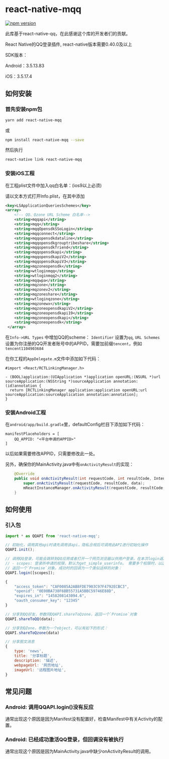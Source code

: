 # react-native-mqq

[![npm version](https://badge.fury.io/js/react-native-mqq.svg)](http://badge.fury.io/js/react-native-mqq)

此库基于react-native-qq，在此感谢这个库的开发者们的贡献。

React Native的QQ登录插件, react-native版本需要0.40.0及以上

SDK版本：

Android：3.5.13.83

iOS：3.5.17.4

## 如何安装

### 首先安装npm包

```bash
yarn add react-native-mqq
```

或

```bash
npm install react-native-mqq --save
```

然后执行

```bash
react-native link react-native-mqq
```

### 安装iOS工程

在工程plist文件中加入qq白名单：(ios9以上必须)

请以文本方式打开Info.plist，在其中添加

```xml
<key>LSApplicationQueriesSchemes</key>
<array>
    <!-- QQ、Qzone URL Scheme 白名单-->
    <string>mqqapi</string>
    <string>mqq</string>
    <string>mqqOpensdkSSoLogin</string>
    <string>mqqconnect</string>
    <string>mqqopensdkdataline</string>
    <string>mqqopensdkgrouptribeshare</string>
    <string>mqqopensdkfriend</string>
    <string>mqqopensdkapi</string>
    <string>mqqopensdkapiV2</string>
    <string>mqqopensdkapiV3</string>
    <string>mqzoneopensdk</string>
    <string>wtloginmqq</string>
    <string>wtloginmqq2</string>
    <string>mqqwpa</string>
    <string>mqzone</string>
    <string>mqzonev2</string>
    <string>mqzoneshare</string>
    <string>wtloginqzone</string>
    <string>mqzonewx</string>
    <string>mqzoneopensdkapiV2</string>
    <string>mqzoneopensdkapi19</string>
    <string>mqzoneopensdkapi</string>
    <string>mqzoneopensdk</string>
 </array>
```

在`Info->URL Types` 中增加QQ的scheme： `Identifier` 设置为`qq`, `URL Schemes` 设置为你注册的QQ开发者账号中的APPID，需要加前缀`tencent`，例如`tencent1104903684`

在你工程的`AppDelegate.m`文件中添加如下代码：

```oc
#import <React/RCTLinkingManager.h>

- (BOOL)application:(UIApplication *)application openURL:(NSURL *)url sourceApplication:(NSString *)sourceApplication annotation:(id)annotation {
  return [RCTLinkingManager application:application openURL:url sourceApplication:sourceApplication annotation:annotation];
}

```

### 安装Android工程

在`android/app/build.gradle`里，defaultConfig栏目下添加如下代码：

```oc
manifestPlaceholders = [
    QQ_APPID: "<平台申请的APPID>"
]
```

以后如果需要修改APPID，只需要修改此一处。

另外，确保你的MainActivity.java中有`onActivityResult`的实现：

```java
    @Override
    public void onActivityResult(int requestCode, int resultCode, Intent data){
        super.onActivityResult(requestCode, resultCode, data);
        mReactInstanceManager.onActivityResult(requestCode, resultCode, data);
    }
```

## 如何使用

### 引入包

```js
import * as QQAPI from 'react-native-mqq';

// 初始化，调用其他api时请先调用该api，隐私合规后可调用此API进行初始化操作
QQAPI.init();

// 调用QQ登录，可能会跳转到QQ应用或者打开一个网页浏览器以供用户登录。在本次login返回前，所有接下来的login调用都会直接失败。
// - scopes: 登录所申请的权限，默认为get_simple_userinfo。 需要多个权限时，以逗号分隔。
// 返回一个`Promise`对象。成功时的回调为一个类似这样的对象：
QQAPI.login([scopes]);

{
    "access_token": "CAF0085A2AB8FDE7903C97F4792ECBC3",
    "openid": "0E00BA738F6BB55731A5BBC59746E88D",
    "expires_in": "1458208143094.6",
    "oauth_consumer_key": "12345"
}

// 分享到QQ好友，参数同QQAPI.shareToQzone，返回一个`Promise`对象
QQAPI.shareToQQ(data);

// 分享到QZone，参数为一个object，可以有如下的形式：
QQAPI.shareToQzone(data)

// 分享图文消息
{
    type: 'news',
    title: '分享标题',
    description: '描述',
    webpageUrl: '网页地址',
    imageUrl: '远程图片地址',
}
```

## 常见问题

### Android: 调用QQAPI.login()没有反应

通常出现这个原因是因为Manifest没有配置好，检查Manifest中有关Activity的配置。

### Android: 已经成功激活QQ登录，但回调没有被执行

通常出现这个原因是因为MainActivity.java中缺少onActivityResult的调用。
